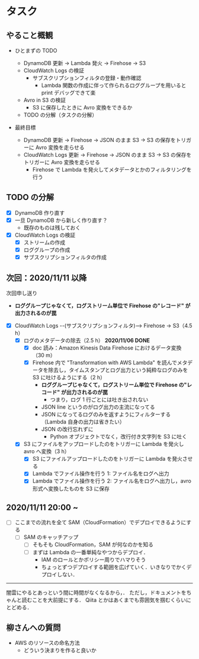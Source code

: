 # タスク

## やること概観

- ひとまずの TODO
  - DynamoDB 更新 -> Lambda 発火 -> Firehose -> S3
  - CloudWatch Logs の検証
    - サブスクリプションフィルタの登録・動作確認
      - Lambda 関数の作成に伴って作られるロググループを用いると print デバッグできて楽
  - Avro in S3 の検証
    - S3 に保存したときに Avro 変換をできるか
  - TODO の分解（タスクの分解）

- 最終目標
  - DynamoDB 更新 -> Firehose -> JSON のまま S3 -> S3 の保存をトリガーに Avro 変換を走らせる
  - CloudWatch Logs 更新 -> Firehose -> JSON のまま S3 -> S3 の保存をトリガーに Avro 変換を走らせる
    - Firehose で Lambda を発火してメタデータとかのフィルタリングを行う

## TODO の分解

- [x] DynamoDB 作り直す
- [x] 一旦 DynamoDB から新しく作り直す？
  - 既存のものは残しておく
- [x] CloudWatch Logs の検証
  - [x] ストリームの作成
  - [x] ロググループの作成
  - [x] サブスクリプションフィルタの作成

## 次回：2020/11/11 以降

次回申し送り

- **ロググループじゃなくて，ログストリーム単位で Firehose の"レコード" が出力されるのが罠**

- [x] CloudWatch Logs --(サブスクリプションフィルタ)--> Firehose -> S3（4.5 h）
  - [x] ログのメタデータの除去（2.5 h） **2020/11/06 DONE**
    - [x] doc 読み：Amazon Kinesis Data Firehose におけるデータ変換（30 m）
    - [x] Firehose 内で "Transformation with AWS Lambda" を読んでメタデータを除去し，タイムスタンプとログ出力という純粋なログのみを S3 に吐けるようにする（2 h）
      - **ロググループじゃなくて，ログストリーム単位で Firehose の"レコード" が出力されるのが罠**
        - つまり，ログ 1 行ごとには吐き出されない
      - JSON line というのがログ出力の主流になってる
      - JSON になってるログのみを返すようにフィルターする（Lambda 自身の出力は省きたい）
      - JSON の改行忘れずに
        - Python オブジェクトでなく，改行付き文字列を S3 に吐く
  - [x] S3 にファイルをアップロードしたのをトリガーに Lambda を発火し avro へ変換（3 h）
    - [x] S3 にファイルアップロードしたのをトリガーに Lambda を発火させる
    - [x] Lambda でファイル操作を行う 1: ファイル名をログへ出力
    - [x] Lambda でファイル操作を行う 2: ファイル名をログへ出力し，avro 形式へ変換したものを S3 に保存

## 2020/11/11 20:00 ~

- [ ] ここまでの流れを全て SAM（CloudFormation）でデプロイできるようにする
  - [ ] SAM のキャッチアップ
    - [ ] そもそも CloudFormation，SAM が何なのかを知る
    - [ ] まずは Lambda の一番単純なやつからデプロイ．
      - IAM のロールとかポリシー周りでハマりそう
      - ちょっとずつデプロイする範囲を広げていく．いきなりでかくデプロイしない．

---

闇雲にやるとあっという間に時間がなくなるから，．
ただし，ドキュメントをちゃんと読むことを大前提にする．
Qiita とかはあくまでも雰囲気を掴むくらいにとどめる．

## 柳さんへの質問

- AWS のリソースの命名方法
  - どういう決まりを作ると良いか
